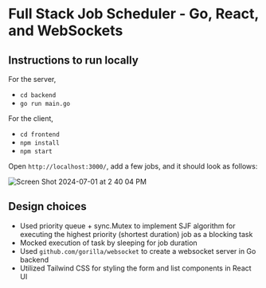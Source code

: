 # Full Stack Job Scheduler - Go, React, and WebSockets

## Instructions to run locally

For the server,

- `cd backend`
- `go run main.go`

For the client,

- `cd frontend`
- `npm install`
- `npm start`

Open `http://localhost:3000/`, add a few jobs, and it should look as follows:

![Screen Shot 2024-07-01 at 2 40 04 PM](https://github.com/kalpitf1/job_scheduler/assets/37945736/8ed492e5-f110-4e17-98ee-c881d0967609)

## Design choices

- Used priority queue + sync.Mutex to implement SJF algorithm for executing the highest priority (shortest duration) job as a blocking task
- Mocked execution of task by sleeping for job duration
- Used `github.com/gorilla/websocket` to create a websocket server in Go backend
- Utilized Tailwind CSS for styling the form and list components in React UI
